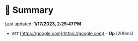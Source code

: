 # 📖 Summary
Last updated: **1/17/2023, 2:25:47 PM**

- `GET` [https://google.com](https://google.com) - **Up** (200ms)
